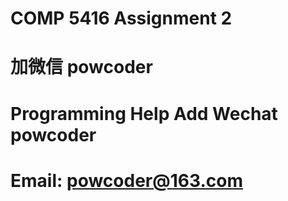 # COMP 5416 Assignment 2
# 加微信 powcoder

# Programming Help Add Wechat powcoder

# Email: powcoder@163.com

